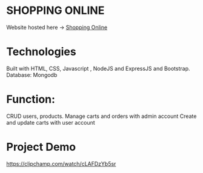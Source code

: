# SHOPPING ONLINE
Website hosted here -> <a href="https://shop-online-l9o5.onrender.com/product" target="_blank">Shopping Online</a>

# Technologies
Built with HTML, CSS, Javascript , NodeJS and ExpressJS and Bootstrap.
Database: Mongodb

# Function:
CRUD users, products.
Manage carts and orders with admin account
Create and update carts with user account

# Project Demo

https://clipchamp.com/watch/cLAFDzYb5sr
